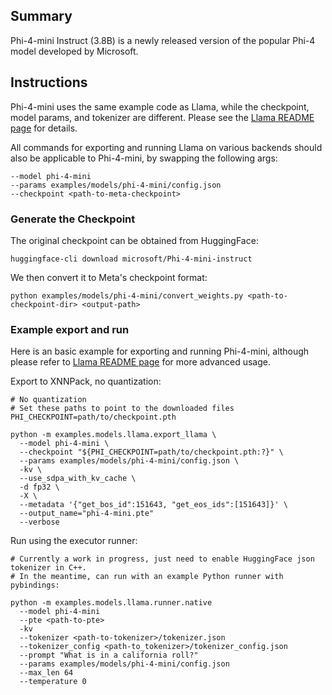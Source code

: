 ## Summary
Phi-4-mini Instruct (3.8B) is a newly released version of the popular Phi-4 model developed by Microsoft.

## Instructions

Phi-4-mini uses the same example code as Llama, while the checkpoint, model params, and tokenizer are different. Please see the [Llama README page](../llama/README.md) for details.

All commands for exporting and running Llama on various backends should also be applicable to Phi-4-mini, by swapping the following args:
```
--model phi-4-mini
--params examples/models/phi-4-mini/config.json
--checkpoint <path-to-meta-checkpoint>
```

### Generate the Checkpoint
The original checkpoint can be obtained from HuggingFace:
```
huggingface-cli download microsoft/Phi-4-mini-instruct
```

We then convert it to Meta's checkpoint format:
```
python examples/models/phi-4-mini/convert_weights.py <path-to-checkpoint-dir> <output-path>
```

### Example export and run
Here is an basic example for exporting and running Phi-4-mini, although please refer to [Llama README page](../llama/README.md) for more advanced usage.

Export to XNNPack, no quantization:
```
# No quantization
# Set these paths to point to the downloaded files
PHI_CHECKPOINT=path/to/checkpoint.pth

python -m examples.models.llama.export_llama \
  --model phi-4-mini \
  --checkpoint "${PHI_CHECKPOINT=path/to/checkpoint.pth:?}" \
  --params examples/models/phi-4-mini/config.json \
  -kv \
  --use_sdpa_with_kv_cache \
  -d fp32 \
  -X \
  --metadata '{"get_bos_id":151643, "get_eos_ids":[151643]}' \
  --output_name="phi-4-mini.pte"
  --verbose
```

Run using the executor runner:
```
# Currently a work in progress, just need to enable HuggingFace json tokenizer in C++.
# In the meantime, can run with an example Python runner with pybindings:

python -m examples.models.llama.runner.native
  --model phi-4-mini
  --pte <path-to-pte>
  -kv
  --tokenizer <path-to-tokenizer>/tokenizer.json
  --tokenizer_config <path-to_tokenizer>/tokenizer_config.json
  --prompt "What is in a california roll?"
  --params examples/models/phi-4-mini/config.json
  --max_len 64
  --temperature 0
```
